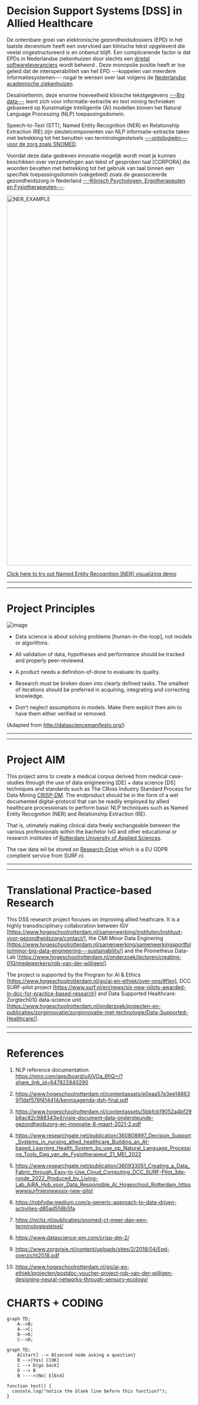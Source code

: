 # Decision Support Systems [DSS] in Allied Healthcare
De ontembare groei van elektronische gezondheidsdossiers (EPD) in het laatste decennium heeft een overvloed aan klinische tekst opgeleverd die veelal ongestructureerd is en onbenut blijft.  Een complicerende factor is dat EPDs in Nederlandse ziekenhuizen door slechts een [drietal softwareleveranciers](https://www.zorgvisie.nl/epd-overzicht/) wordt beheerd
. Deze monopolie positie heeft er toe geleid dat de interoperabiliteit van het EPD ---koppelen van  meerdere informatiesystemen--- nogal te wensen over laat volgens de [Nederlandse academische ziekenhuizen](https://www.skipr.nl/nieuws/ziekenhuizen-openen-in-2doc-frontale-aanval-op-chipsoft/).

Desalniettemin, deze enorme hoeveelheid klinische tekstgegevens [---Big data---](https://robfvdw.medium.com/a-generic-approach-to-data-driven-activities-d85ad558b5fa) leent zich voor informatie-extractie en text mining technieken gebaseerd op Kunstmatige Intelligentie (AI) modellen binnen het Natural Language Processing (NLP) toepassingsdomein. 

Speech-to-Text (STT), Named Entity Recognition (NER) en Relationship Extraction (RE) zijn sleutelcomponenten van NLP informatie-extractie taken met betrekking tot het benutten van terminologiestelsels [---ontologieën--- voor de zorg zoals SNOMED](https://nictiz.nl/publicaties/verborgen-kant-van-snomed/).

Voordat deze data-gedreven innovatie mogelijk wordt moet je kunnen beschikken over verzamelingen aan tekst of gesproken taal [CORPORA] die woorden bevatten met betrekking tot het gebruik van taal binnen een specifiek toepassingsdomein (vakgebied) zoals de geassocieerde gezondheidszorg in Nederland [---Klinisch Psychologen, Ergotherapeuten en Fysiotherapeuten---](https://en.wikipedia.org/wiki/Allied_Healthcare).

<img width="1004" alt="NER_EXAMPLE" src="https://user-images.githubusercontent.com/684692/196113263-a1db9c60-6936-4120-8b89-3346bb0e7e1d.png">

[Click here to try out Named Entity Recognition [NER] visualizing demo](https://demos.explosion.ai/displacy-ent)

***********
***********

# Project Principles 

![image](https://user-images.githubusercontent.com/684692/190854318-53c7040b-9d54-4cc7-a19a-a281349d6145.png)

- Data science is about solving problems [human-in-the-loop], not models or algorithms.

- All validation of data, hypotheses and performance should be tracked and properly peer-reviewed.

- A product needs a definition-of-done to evaluate its quality.

- Research must be broken down into clearly defined tasks. The smallest of iterations should be preferred in acquiring, integrating and correcting knowledge.

- Don’t neglect assumptions in models. Make them explicit then aim to have them either verified or removed.

(Adapted from http://datasciencemanifesto.org/)

***********
***********

# Project AIM

This project aims to create a medical corpus derived from medical case-studies through the use of data enigineering [DE] + data science [DS] techniques and standards such as The CRoss Industry Standard Process for Data Mining [CRISP-DM](https://www.datascience-pm.com/crisp-dm-2/). The endproduct should be in the form of a wel documented digital-protocol that can be readily employed by allied healthcare processionals to perform basic NLP techniques such as Named Entity Recognition (NER) and Relationship Extraction (RE).

That is, utimately making clinical data freely exchangeable between the various professionals within the bachelor IvG and other educational or research institutes of [Rotterdam University of Applied Sciences](https://www.rotterdamuas.com/collaboration/).

The raw data wil be stored on [Research-Drive](https://www.surf.nl/en/research-drive-securely-and-easily-store-and-share-research-data) which is a EU GDPR complient service from SURF.nl. 

***********
***********

# Translational Practice-based Research
This DSS research project focuses on improving allied heathcare. It is a highly transdisciplinary collaboration between 
IGV [https://www.hogeschoolrotterdam.nl/samenwerking/instituten/instituut-voor-gezondheidszorg/contact/], the CMI Minor Data Enginering [https://www.hogeschoolrotterdam.nl/samenwerking/samenwerkingsportfolio/minor-big-data-engineering---sustainability/] and the Prometheus Data-Lab [https://www.hogeschoolrotterdam.nl/onderzoek/lectoren/creating-010/medewerkers/rob-van-der-willigen/].

The project is supported by the Program for AI & Ethics [https://www.hogeschoolrotterdam.nl/go/ai-en-ethiek/over-ons/#flex], DCC SURF-pilot project [https://www.surf.nl/en/news/six-new-pilots-awarded-in-dcc-for-practice-based-research] and Data Supported Healthcare: Zorgtech010 data-science unit
[https://www.hogeschoolrotterdam.nl/onderzoek/projecten-en-publicaties/zorginnovatie/zorginnovatie-met-technologie/Data-Supported-Healthcare/].

***********
***********

# References

1. NLP reference documentation: https://miro.com/app/board/uXjVOa_6fiQ=/?share_link_id=647822840290

2. https://www.hogeschoolrotterdam.nl/contentassets/e0eaa57e3ee14863911def576f414414/kennisagenda-dsh-final.pdf

3. https://www.hogeschoolrotterdam.nl/contentassets/5bbfcb19052a4bf29b6ac82c988343e4/visie-document-data-ondersteunde-gezondheidszorg-en-innovatie-8-maart-2021-2.pdf

4. https://www.researchgate.net/publication/360808997_Decision_Support_Systems_in_nursing_allied_healthcare_Building_an_AI-based_Learning_Health_System_by_use_op_Natural_Language_Processing_Tools_Dag_van_de_Fysiotherapeut_21_MEI_2022

5. https://www.researchgate.net/publication/360933051_Creating_a_Data_Fabric_through_Easy-to-Use_Cloud_Computing_DCC_SURF-Pilot_3de-ronde_2022_Produced_by_Living-Lab_AiRA_Hub_voor_Data_Responsible_AI_Hogeschool_Rotterdam_httpswwwsurfnlennewssix-new-pilot

6. https://robfvdw.medium.com/a-generic-approach-to-data-driven-activities-d85ad558b5fa

7. https://nictiz.nl/publicaties/snomed-ct-meer-dan-een-terminologiestelsel/

8. https://www.datascience-pm.com/crisp-dm-2/

9. https://www.zorgvisie.nl/content/uploads/sites/2/2018/04/Epd-overzicht2018.pdf

10. https://www.hogeschoolrotterdam.nl/go/ai-en-ethiek/projecten/postdoc-voucher-project-rob-van-der-willigen-designing-neural-networks-through-sensory-ecology/






# CHARTS + CODING

```mermaid
graph TD;
    A-->B;
    A-->C;
    B-->D;
    C-->D;
```



```mermaid
graph TD;
    A[start] --> B{second node asking a question}
    B -->|Yes| C[OK]
    C --> D[go back]
    D --> B
    B ---->|No| E[End]
```

```
function test() {
  console.log("notice the blank line before this function?");
}
```





